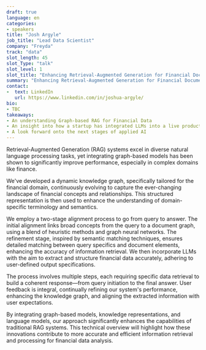 ```yaml
---
draft: true
language: en
categories:
- speakers
title: "Josh Argyle"
job_title: "Lead Data Scientist"
company: "Freyda"
track: "data"
slot_length: 45
slot_Type: "talk"
slot_level: 1
slot_title: "Enhancing Retrieval-Augmented Generation for Financial Document Processing"
summary: "Enhancing Retrieval-Augmented Generation for Financial Document Processing"
contact:
-  text: LinkedIn
   url: https://www.linkedin.com/in/joshua-argyle/
bio:
- TBC
takeaways:
- An understanding Graph-based RAG for Financial Data
- An insight into how a startup has integrated LLMs into a live product
- A look forward onto the next stages of applied AI
---
```

Retrieval-Augmented Generation (RAG) systems excel in diverse natural language processing tasks, yet integrating graph-based models has been shown to significantly improve performance, especially in complex domains like finance.

We've developed a dynamic knowledge graph, specifically tailored for the financial domain, continuously evolving to capture the ever-changing landscape of financial concepts and relationships. This structured representation is then used to enhance the understanding of domain-specific terminology and semantics.

We employ a two-stage alignment process to go from query to answer. The initial alignment links broad concepts from the query to a document graph, using a blend of heuristic methods and graph neural networks. The refinement stage, inspired by semantic matching techniques, ensures detailed matching between query specifics and document elements, enhancing the accuracy of information retrieval. We then incorporate LLMs with the aim to extract and structure financial data accurately, adhering to user-defined output specifications.

The process involves multiple steps, each requiring specific data retrieval to build a coherent response—from query initiation to the final answer. User feedback is integral, continually refining our system's performance, enhancing the knowledge graph, and aligning the extracted information with user expectations.

By integrating graph-based models, knowledge representations, and language models, our approach significantly enhances the capabilities of traditional RAG systems. This technical overview will highlight how these innovations contribute to more accurate and efficient information retrieval and processing for financial data analysis.